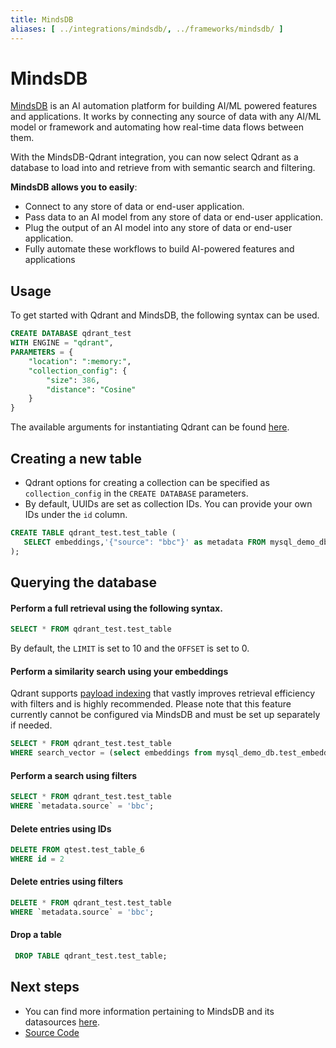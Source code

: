 ```yaml
---
title: MindsDB
aliases: [ ../integrations/mindsdb/, ../frameworks/mindsdb/ ]
---
```


# MindsDB

[MindsDB](https://mindsdb.com) is an AI automation platform for building AI/ML powered features and applications. It works by connecting any source of data with any AI/ML model or framework and automating how real-time data flows between them.

With the MindsDB-Qdrant integration, you can now select Qdrant as a database to load into and retrieve from with semantic search and filtering.

**MindsDB allows you to easily**:

- Connect to any store of data or end-user application.
- Pass data to an AI model from any store of data or end-user application.
- Plug the output of an AI model into any store of data or end-user application.
- Fully automate these workflows to build AI-powered features and applications

## Usage

To get started with Qdrant and MindsDB, the following syntax can be used.

```sql
CREATE DATABASE qdrant_test
WITH ENGINE = "qdrant",
PARAMETERS = {
    "location": ":memory:",
    "collection_config": {
        "size": 386,
        "distance": "Cosine"
    }
}
```

The available arguments for instantiating Qdrant can be found [here](https://github.com/mindsdb/mindsdb/blob/23a509cb26bacae9cc22475497b8644e3f3e23c3/mindsdb/integrations/handlers/qdrant_handler/qdrant_handler.py#L408-L468).

## Creating a new table

- Qdrant options for creating a collection can be specified as `collection_config` in the `CREATE DATABASE` parameters.
- By default, UUIDs are set as collection IDs. You can provide your own IDs under the `id` column.

```sql
CREATE TABLE qdrant_test.test_table (
   SELECT embeddings,'{"source": "bbc"}' as metadata FROM mysql_demo_db.test_embeddings
);
```

## Querying the database

#### Perform a full retrieval using the following syntax.

```sql
SELECT * FROM qdrant_test.test_table
```

By default, the `LIMIT` is set to 10 and the `OFFSET` is set to 0.

#### Perform a similarity search using your embeddings

<aside role="status">Qdrant supports <a href="/documentation/concepts/indexing/#payload-index">payload indexing</a> that vastly improves retrieval efficiency with filters and is highly recommended. Please note that this feature currently cannot be configured via MindsDB and must be set up separately if needed.</aside>

```sql
SELECT * FROM qdrant_test.test_table
WHERE search_vector = (select embeddings from mysql_demo_db.test_embeddings limit 1)
```

#### Perform a search using filters

```sql
SELECT * FROM qdrant_test.test_table
WHERE `metadata.source` = 'bbc';
```

#### Delete entries using IDs

```sql
DELETE FROM qtest.test_table_6
WHERE id = 2
```

#### Delete entries using filters

```sql
DELETE * FROM qdrant_test.test_table
WHERE `metadata.source` = 'bbc';
```

#### Drop a table

```sql
 DROP TABLE qdrant_test.test_table;
```

## Next steps

- You can find more information pertaining to MindsDB and its datasources [here](https://docs.mindsdb.com/).
- [Source Code](https://github.com/mindsdb/mindsdb/tree/main/mindsdb/integrations/handlers/qdrant_handler)
